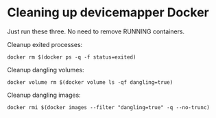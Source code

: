 # Cleaning up devicemapper Docker

Just run these three. No need to remove RUNNING containers.

Cleanup exited processes:

`docker rm $(docker ps -q -f status=exited)`

Cleanup dangling volumes:

`docker volume rm $(docker volume ls -qf dangling=true)`

Cleanup dangling images:

`docker rmi $(docker images --filter "dangling=true" -q --no-trunc)`
